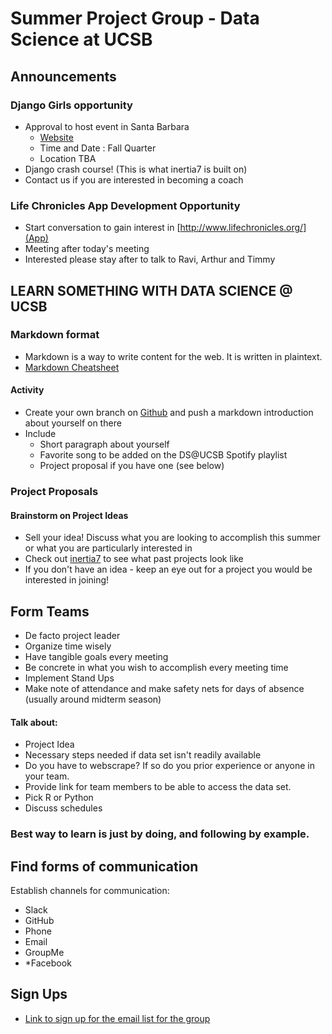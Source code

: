 # Summer Project Group - Data Science at UCSB 

## **Announcements**
### Django Girls opportunity 
+ Approval to host event in Santa Barbara
	+ [Website](https://djangogirls.org/)
	+ Time and Date : Fall Quarter
	+ Location TBA
+ Django crash course! (This is what inertia7 is built on)
+ Contact us if you are interested in becoming a coach  

### Life Chronicles App Development Opportunity
+ Start conversation to gain interest in [http://www.lifechronicles.org/](App)
+ Meeting after today's meeting 
+ Interested please stay after to talk to Ravi, Arthur and Timmy

## **LEARN SOMETHING WITH DATA SCIENCE @ UCSB** 

### Markdown format 
+ Markdown is a way to write content for the web. It is written in plaintext. 
+ [Markdown Cheatsheet](https://github.com/adam-p/markdown-here/wiki/Markdown-Cheatsheet)
#### Activity 
+ Create your own branch on [Github](https://github.com/samanthaklee/Hello-World-Summer-2017/tree/master) and push a markdown introduction about yourself on there 
+ Include
	+ Short paragraph about yourself
	+ Favorite song to be added on the DS@UCSB Spotify playlist
	+ Project proposal if you have one (see below)

### Project Proposals  
#### Brainstorm on Project Ideas
+ Sell your idea! Discuss what you are looking to accomplish this summer or what you are particularly interested in 
+ Check out [inertia7](https://inertia7.com) to see what past projects look like 
+ If you don't have an idea - keep an eye out for a project you would be interested in joining! 


## Form Teams

+ De facto project leader
+ Organize time wisely
+ Have tangible goals every meeting
+ Be concrete in what you wish to accomplish every meeting time
+ Implement Stand Ups
+ Make note of attendance and make safety nets for days of absence (usually around midterm season)

#### Talk about:

+ Project Idea
+ Necessary steps needed if data set isn't readily available
+ Do you have to webscrape? If so do you prior experience or anyone in your team.
+ Provide link for team members to be able to access the data set.
+ Pick R or Python
+ Discuss schedules

### Best way to learn is just by doing, and following by example.

## Find forms of communication
Establish channels for communication:
+ Slack
+ GitHub
+ Phone
+ Email
+ GroupMe
+ *Facebook

## Sign Ups

+ [Link to sign up for the email list for the group](https://docs.google.com/forms/d/e/1FAIpQLSec_FlDtxTTYMowhXhOU1bseNza-5zPbkaQGSmIDvLaH_A0tQ/viewform) 
